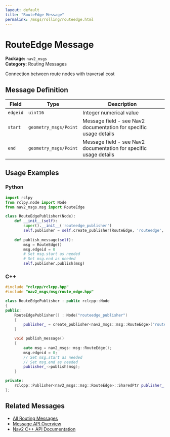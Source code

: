```yaml
---
layout: default
title: "RouteEdge Message"
permalink: /msgs/rolling/routeedge.html
---
```


# RouteEdge Message

**Package:** `nav2_msgs`  
**Category:** Routing Messages

Connection between route nodes with traversal cost

## Message Definition

| Field | Type | Description |
|-------|------|-------------|
| `edgeid` | `uint16` | Integer numerical value |
| `start` | `geometry_msgs/Point` | Message field - see Nav2 documentation for specific usage details |
| `end` | `geometry_msgs/Point` | Message field - see Nav2 documentation for specific usage details |



## Usage Examples

### Python

```python
import rclpy
from rclpy.node import Node
from nav2_msgs.msg import RouteEdge

class RouteEdgePublisher(Node):
    def __init__(self):
        super().__init__('routeedge_publisher')
        self.publisher = self.create_publisher(RouteEdge, 'routeedge', 10)
        
    def publish_message(self):
        msg = RouteEdge()
        msg.edgeid = 0
        # Set msg.start as needed
        # Set msg.end as needed
        self.publisher.publish(msg)
```

### C++

```cpp
#include "rclcpp/rclcpp.hpp"
#include "nav2_msgs/msg/route_edge.hpp"

class RouteEdgePublisher : public rclcpp::Node
{
public:
    RouteEdgePublisher() : Node("routeedge_publisher")
    {
        publisher_ = create_publisher<nav2_msgs::msg::RouteEdge>("routeedge", 10);
    }

    void publish_message()
    {
        auto msg = nav2_msgs::msg::RouteEdge();
        msg.edgeid = 0;
        // Set msg.start as needed
        // Set msg.end as needed
        publisher_->publish(msg);
    }

private:
    rclcpp::Publisher<nav2_msgs::msg::RouteEdge>::SharedPtr publisher_;
};
```

## Related Messages

- [All Routing Messages](/rolling/msgs/index.html#routing-messages)
- [Message API Overview](/rolling/msgs/index.html)
- [Nav2 C++ API Documentation](/rolling/html/index.html)
